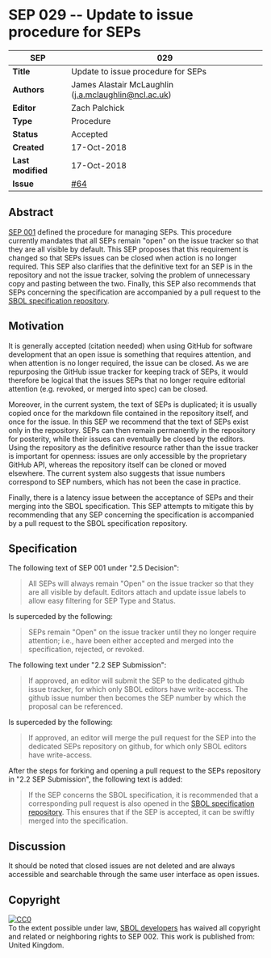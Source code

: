 SEP 029 -- Update to issue procedure for SEPs
===================================

SEP                     | 029
----------------------|--------------
**Title**                | Update to issue procedure for SEPs
**Authors**           | James Alastair McLaughlin (j.a.mclaughlin@ncl.ac.uk)
**Editor**            | Zach Palchick
**Type**               | Procedure
**Status**             | Accepted
**Created**          | 17-Oct-2018
**Last modified**  | 17-Oct-2018
**Issue**          | [#64](https://github.com/SynBioDex/SEPs/issues/64)

## Abstract

[SEP 001](https://github.com/SynBioDex/SEPs/issues/1) defined the procedure for managing SEPs.  This procedure currently mandates that all SEPs remain "open" on the issue tracker so that they are all visible by default. This SEP proposes that this requirement is changed so that SEPs issues can be closed when action is no longer required. This SEP also clarifies that the definitive text for an SEP is in the repository and not the issue tracker, solving the problem of unnecessary copy and pasting between the two. Finally, this SEP also recommends that SEPs concerning the specification are accompanied by a pull request to the [SBOL specification repository](https://github.com/SynBioDex/SBOL-specification).

## Motivation

It is generally accepted (citation needed) when using GitHub for software development that an open issue is something that requires attention, and when attention is no longer required, the issue can be closed.  As we are repurposing the GitHub issue tracker for keeping track of SEPs, it would therefore be logical that the issues SEPs that no longer require editorial attention (e.g. revoked, or merged into spec) can be closed.

Moreover, in the current system, the text of SEPs is duplicated; it is usually copied once for the markdown file contained in the repository itself, and once for the issue.  In this SEP we recommend that the text of SEPs exist only in the repository.  SEPs can then remain permanently in the repository for posterity, while their issues can eventually be closed by the editors.  Using the repository as the definitive resource rather than the issue tracker is important for openness: issues are only accessible by the proprietary GitHub API, whereas the repository itself can be cloned or moved elsewhere.  The current system also suggests that issue numbers correspond to SEP numbers, which has not been the case in practice.

Finally, there is a latency issue between the acceptance of SEPs and their merging into the SBOL specification. This SEP attempts to mitigate this by recommending that any SEP concerning the specification is accompanied by a pull request to the SBOL specification repository.

## Specification 

The following text of SEP 001 under "2.5 Decision":

> All SEPs will always remain "Open" on the issue tracker so that they are all visible by default. Editors attach and update issue labels to allow easy filtering for SEP Type and Status.

Is superceded by the following:

> SEPs remain "Open" on the issue tracker until they no longer require attention; i.e., have been either accepted and merged into the specification, rejected, or revoked.

The following text under "2.2 SEP Submission":

> If approved, an editor will submit the SEP to the dedicated github issue tracker, for which only SBOL editors have write-access.  The github issue number then becomes the SEP number by which the proposal can be referenced.

Is superceded by the following:

> If approved, an editor will merge the pull request for the SEP into the dedicated SEPs repository on github, for which only SBOL editors have write-access.

After the steps for forking and opening a pull request to the SEPs repository in "2.2 SEP Submission", the following text is added:

> If the SEP concerns the SBOL specification, it is recommended that a corresponding pull request is also opened in the [SBOL specification repository](https://github.com/SynBioDex/SBOL-specification). This ensures that if the SEP is accepted, it can be swiftly merged into the specification.



## Discussion

It should be noted that closed issues are not deleted and are always accessible and searchable through the same user interface as open issues.

Copyright <a name='copyright'></a>
-----------

<p xmlns:dct="http://purl.org/dc/terms/" xmlns:vcard="http://www.w3.org/2001/vcard-rdf/3.0#">
  <a rel="license"
     href="http://creativecommons.org/publicdomain/zero/1.0/">
    <img src="http://i.creativecommons.org/p/zero/1.0/88x31.png" style="border-style: none;" alt="CC0" />
  </a>
  <br />
  To the extent possible under law,
  <a rel="dct:publisher"
     href="sbolstandard.org">
    <span property="dct:title">SBOL developers</span></a>
  has waived all copyright and related or neighboring rights to
  <span property="dct:title">SEP 002</span>.
This work is published from:
<span property="vcard:Country" datatype="dct:ISO3166"
      content="US" about="sbolstandard.org">
  United Kingdom</span>.
</p>

